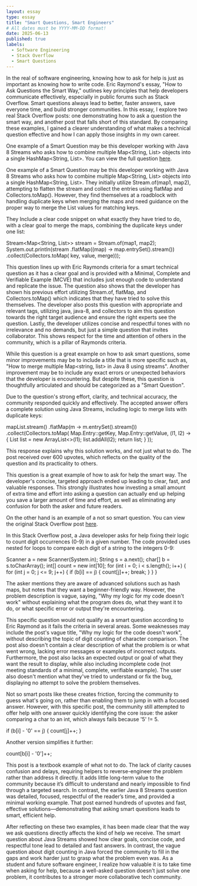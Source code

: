 ```yaml
---
layout: essay
type: essay
title: "Smart Questions, Smart Engineers"
# All dates must be YYYY-MM-DD format!
date: 2025-06-13
published: true
labels:
  - Software Engineering
  - Stack Overflow
  - Smart Questions
---
```


In the real of software engineering, knowing how to ask for help is just as important as knowing how to write code. Eric Raymond's essay, "How to Ask Questions the Smart Way," outlines key principles that help developers communicate effectively, especially in public forums such as Stack Overflow. Smart questions always lead to better, faster answers, save everyone time, and build stronger communities. In this essay, I explore two real Stack Overflow posts: one demonstrating how to ask a question the smart way, and another post that falls short of this standard. By comparing these examples, I gained a clearer understanding of what makes a technical question effective and how I can apply those insights in my own career.

One example of a Smart Question may be this developer working with Java 8 Streams who asks how to combine multiple Map<String, List<String>> objects into a single HashMap<String, List<String>>. You can view the full question [here](https://stackoverflow.com/questions/24917053/collecting-hashmapstring-liststring-java-8).


One example of a Smart Question may be this developer working with Java 8 Streams who asks how to combine multiple Map<String, List<String>> objects into a single HashMap<String, List<String>>. They initially utilize Stream.of(map1, map2), attempting to flatten the stream and collect the entries using flatMap and Collectors.toMap(). However, they find themselves at a roadblock with handling duplicate keys when merging the maps and need guidance on the proper way to merge the List<String> values for matching keys.

They Include a clear code snippet on what exactly they have tried to do, with a clear goal to merge the maps, combining the duplicate keys under one list:

Stream<Map<String, List<String>>> stream = Stream.of(map1, map2);
System.out.println(stream
    .flatMap((map) -> map.entrySet().stream())
    .collect(Collectors.toMap(
        key, value,
        merge)));


        
This question lines up with Eric Raymonds criteria for a smart technical question as it has a clear goal and is provided with a Minimal, Complete and Verifiable Example (MCVE) that includes just enough code to understand and replicate the issue. The question also shows that the developer has shown his previous effort utilizing Stream.of, flatMap, and Collectors.toMap() which indicates that they have tried to solve this themselves. The developer also posts this question with appropriate and relevant tags, utilizing java, java-8, and collectors to aim this question towards the right target audience and ensure the right experts see the question. Lastly, the developer utilizes concise and respectful tones with no irrelevance and no demands, but just a simple question that invites collaborator. This shows respect for the time and attention of others in the community, which is a pillar of Raymonds criteria.

While this question is a great example on how to ask smart questions, some minor improvements may be to include a title that is more specific such as, "How to merge multiple Map<string, list<string>> in Java 8 using streams". Another improvement may be to include any exact errors or unexpected behaviors that the developer is encountering. But despite these, this question is thoughtfully articulated and should be categorized as a "Smart Question".

Due to the question's strong effort, clarity, and technical accuracy, the community responded quickly and effectively. The accepted answer offers a complete solution using Java Streams, including logic to merge lists with duplicate keys:

mapList.stream()
  .flatMap(m -> m.entrySet().stream())
  .collect(Collectors.toMap(
      Map.Entry::getKey,
      Map.Entry::getValue,
      (l1, l2) -> {
          List<String> list = new ArrayList<>(l1);
          list.addAll(l2);
          return list;
      }
  ));


This response explains why this solution works, and not just what to do. The post received over 600 upvotes, which reflects on the quality of the question and its practicality to others.

This question is a great example of how to ask for help the smart way. The developer's concise, targeted approach ended up leading to clear, fast, and valuable responses. This strongly illustrates how investing a small amount of extra time and effort into asking a question can actually end up helping you save a larger amount of time and effort, as well as eliminating any confusion for both the asker and future readers.

On the other hand is an example of a not so smart question. You can view the original Stack Overflow post [here](https://stackoverflow.com/questions/51527413/why-my-logic-for-the-below-code-doesnt-work).

In this Stack Overflow post, a Java developer asks for help fixing their logic to count digit occurrences (0-9) in a given number. The code provided uses nested for loops to compare each digit of a string to the integers 0-9:

Scanner a = new Scanner(System.in);
String s = a.next();
char[] b = s.toCharArray();
int[] count = new int[10];
for (int i = 0; i < s.length(); i++) {
    for (int j = 0; j <= 9; j++) {
        if (b[i] == j) {
            count[j]++;
            break;
        }
    }
}


The asker mentions they are aware of advanced solutions such as hash maps, but notes that they want a beginner-friendly way. However, the problem description is vague, saying, "Why my logic for my code doesn't work" without explaining what the program does do, what they want it to do, or what specific error or output they're encountering.

This specific question would not qualify as a smart question according to Eric Raymond as it fails the criteria in several areas. Some weaknesses may include the post's vague title, "Why my logic for the code doesn't work", without describing the topic of digit counting of character comparison. The post also doesn't contain a clear description of what the problem is or what went wrong, lacking error messages or examples of incorrect outputs. Furthermore, the post also lacks an expected output or goal of what they want the result to display, while also including incomplete code (not meeting standards of a minimal, complete, verifiable example). The user also doesn't mention what they've tried to understand or fix the bug, displaying no attempt to solve the problem themselves.

Not so smart posts like these creates friction, forcing the community to guess what's going on, rather than enabling them to jump in with a focused answer. However, with this specific post, the community still attempted to offer help with one answer quickly identifying the core issue: the asker comparing a char to an int, which always fails because '5' != 5.

if (b[i] - '0' == j) {
    count[j]++;
}

Another version simplifies it further:

count[b[i] - '0']++;


This post is a textbook example of what not to do. The lack of clarity causes confusion and delays, requiring helpers to reverse-engineer the problem rather than address it directly. It adds little long-term value to the community because it’s difficult to understand and nearly impossible to find through a targeted search. In contrast, the earlier Java 8 Streams question was detailed, focused, respectful of the reader’s time, and provided a minimal working example. That post earned hundreds of upvotes and fast, effective solutions—demonstrating that asking smart questions leads to smart, efficient help.

After reflecting on these two examples, it has been made clear that the way we ask questions directly affects the kind of help we receive. The smart question about Java Streams showed how clear goals, concise code, and respectful tone lead to detailed and fast answers. In contrast, the vague question about digit counting in Java forced the community to fill in the gaps and work harder just to grasp what the problem even was. As a student and future software engineer, I realize how valuable it is to take time when asking for help, because a well-asked question doesn't just solve one problem, it contributes to a stronger more collaborative tech community.
